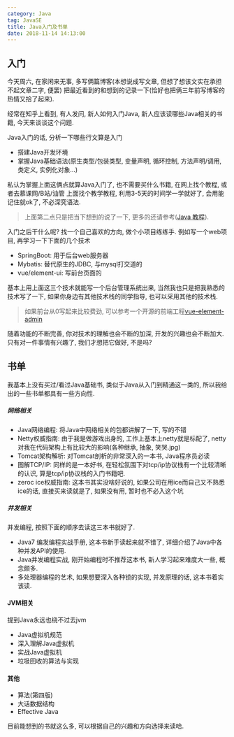 ```yaml
---
category: Java
tag: JavaSE
title: Java入门及书单
date: 2018-11-14 14:13:00
---
```


## 入门
今天周六, 在家闲来无事, 多写俩篇博客(本想说成写文章, 但想了想该文实在承担不起文章二字, 便罢) 把最近看到的和想到的记录一下(恰好也把俩三年前写博客的热情又拾了起来).

经常在知乎上看到, 有人发问, 新人如何入门Java, 新人应该读哪些Java相关的书籍, 今天来谈谈这个问题.

Java入门的话, 分析一下哪些行文算是入门
* 搭建Java开发环境
* 掌握Java基础语法(原生类型/包装类型, 变量声明, 循环控制, 方法声明/调用, 类定义, 实例化对象...)

私认为掌握上面这俩点就算Java入门了, 也不需要买什么书籍, 在网上找个教程, 或者去慕课网/B站/油管 上面找个教学教程, 利用3-5天的时间学一学就好了, 会用能记住就ok了, 不必深究语法.
> 上面第二点只是把当下想到的说了一下, 更多的还请参考([Java 教程](http://www.runoob.com/java/java-tutorial.html)).

入门之后干什么呢? 找一个自己喜欢的方向, 做个小项目练练手. 例如写一个web项目, 再学习一下下面的几个技术
* SpringBoot: 用于后台web服务器
* Mybatis: 替代原生的JDBC, 与mysql打交道的
* vue/element-ui: 写前台页面的

基本上用上面这三个技术就能写一个后台管理系统出来, 当然我也只是把我熟悉的技术写了一下, 如果你身边有其他技术栈的同学指导, 也可以采用其他的技术栈.
> 如果前台从0写起来比较费劲, 可以参考一个开源的前端工程[vue-element-admin](https://github.com/PanJiaChen/vue-element-admin)

随着功能的不断完善, 你对技术的理解也会不断的加深, 开发的兴趣也会不断加大. 只有对一件事情有兴趣了, 我们才想把它做好, 不是吗? 

<!--more-->

## 书单
我基本上没有买过/看过Java基础书, 类似于Java从入门到精通这一类的, 所以我给出的一些书单都具有一些方向性.

##### 网络相关
* Java网络编程: 将Java中网络相关的包都讲解了一下, 写的不错
* Netty权威指南: 由于我是做游戏出身的, 工作上基本上netty就是标配了, netty对我在代码架构上有比较大的影响(各种继承, 抽象, 笑哭.jpg)
* Tomcat架构解析: 对Tomcat剖析的非常深入的一本书, Java程序员必读
* 图解TCP/IP: 同样的是一本好书, 在轻松氛围下对tcp/ip协议栈有一个比较清晰的认识, 算是tcp/ip协议栈的入门书籍吧.
* zeroc ice权威指南: 这本书其实没啥好说的, 如果公司在用ice而自己又不熟悉ice的话, 直接买来读就是了, 如果没有用, 暂时也不必入这个坑

##### 并发相关
并发编程, 按照下面的顺序去读这三本书就好了.
* Java7 编发编程实战手册, 这本书新手读起来就不错了, 详细介绍了Java中各种并发API的使用.
* Java并发编程实战, 刚开始编程时不推荐这本书, 新人学习起来难度大一些, 概念颇多.
* 多处理器编程的艺术, 如果想要深入各种锁的实现, 并发原理的话, 这本书着实该读.

#### JVM相关
提到Java永远也绕不过去jvm
* Java虚拟机规范
* 深入理解Java虚拟机
* 实战Java虚拟机
* 垃圾回收的算法与实现

#### 其他
* 算法(第四版)
* 大话数据结构
* Effective Java

目前能想到的书就这么多, 可以根据自己的兴趣和方向选择来读哈.

